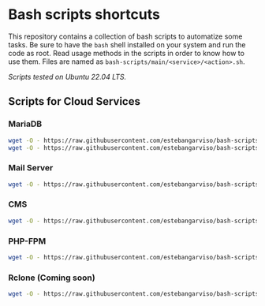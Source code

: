 # Bash scripts shortcuts

This repository contains a collection of bash scripts to automatize some tasks.
Be sure to have the `bash` shell installed on your system and run the code as root.
Read usage methods in the scripts in order to know how to use them.
Files are named as `bash-scripts/main/<service>/<action>.sh`.

_Scripts tested on Ubuntu 22.04 LTS._

## Scripts for Cloud Services

### MariaDB

```bash
wget -O - https://raw.githubusercontent.com/estebangarviso/bash-scripts/master/cloud/mariadb/install.sh | bash
wget -O - https://raw.githubusercontent.com/estebangarviso/bash-scripts/master/cloud/mariadb/create-database.sh | bash -db=database_name
```

### Mail Server

```bash
wget -O - https://raw.githubusercontent.com/estebangarviso/bash-scripts/master/cloud/mail-server/install.sh | bash
```

### CMS

```bash
wget -O - https://raw.githubusercontent.com/estebangarviso/bash-scripts/master/cloud/cms/install.sh | bash
```

### PHP-FPM

```bash
wget -O - https://raw.githubusercontent.com/estebangarviso/bash-scripts/master/cloud/php-fpm/install.sh | bash
```

### Rclone (Coming soon)

```bash
wget -O - https://raw.githubusercontent.com/estebangarviso/bash-scripts/master/cloud/rclone/install.sh | bash
```